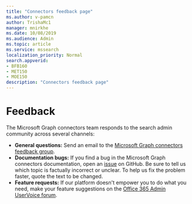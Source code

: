 ```yaml
---
title: "Connectors feedback page"
ms.author: v-pamcn
author: TrishaMc1
manager: mnirkhe
ms.date: 10/08/2019
ms.audience: Admin
ms.topic: article
ms.service: mssearch
localization_priority: Normal
search.appverid:
- BFB160
- MET150
- MOE150
description: "Connectors feedback page"
---
```


# Feedback
The Microsoft Graph connectors team responds to the search admin community across several channels: 

* **General questions:** Send an email to the [Microsoft Graph connectors feedback group](mailto:MicrosoftGraphConnectorsFeedback@service.microsoft.com).
* **Documentation bugs:** If you find a bug in the Microsoft Graph connectors documentation, open an [issue](https://github.com/MicrosoftDocs/OfficeDocs-MicrosoftSearch/issues) on GitHub. Be sure to tell us which topic is factually incorrect or unclear. To help us fix the problem faster, quote the text to be changed.
* **Feature requests:** If our platform doesn't empower you to do what you need, make your feature suggestions on the [Office 365 Admin UserVoice forum](https://office365.uservoice.com/forums/925270-microsoft-search).